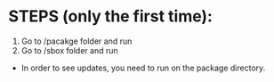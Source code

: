 # STEPS (only the first time):
1. Go to /pacakge folder and run <yarn link>
2. Go to /sbox folder and run <yarn link cleek>

* In order to see updates, you need to run <yarn build> on the package directory.
